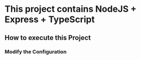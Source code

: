 # This project contains NodeJS + Express + TypeScript

## How to execute this Project

### Modify the Configuration

